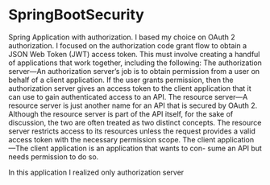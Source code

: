 # SpringBootSecurity
Spring Application with authorization. 
I based my choice on OAuth 2 authorization.
I focused on the authorization code grant flow to obtain a JSON Web Token (JWT) access token. This must involve creating a handful of applications that work together, including the following:
The authorization server—An authorization server’s job is to obtain permission
from a user on behalf of a client application. If the user grants permission, then
the authorization server gives an access token to the client application that it
can use to gain authenticated access to an API.
The resource server—A resource server is just another name for an API that is
secured by OAuth 2. Although the resource server is part of the API itself, for
the sake of discussion, the two are often treated as two distinct concepts. The
resource server restricts access to its resources unless the request provides a
valid access token with the necessary permission scope.
The client application —The client application is an application that wants to con-
sume an API but needs permission to do so.

In this application I realized only authorization server
